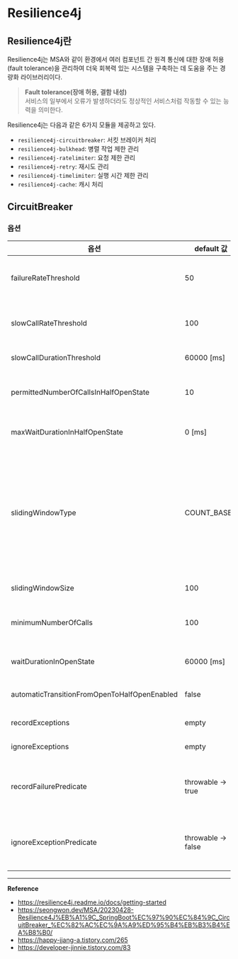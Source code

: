 # Resilience4j

## Resilience4j란
Resilience4j는 MSA와 같이 환경에서 여러 컴포넌트 간 원격 통신에 대한 장애 허용(fault tolerance)을 관리하여 더욱 회복력 있는 시스템을 구축하는 데 도움을 주는 경량화 라이브러리이다.

> **Fault tolerance(장애 허용, 결함 내성)**<br>
> 서비스의 일부에서 오류가 발생하더라도 정상적인 서비스처럼 작동할 수 있는 능력을 의미한다.

Resilience4j는 다음과 같은 6가지 모듈을 제공하고 있다.
- `resilience4j-circuitbreaker`: 서킷 브레이커 처리
- `resilience4j-bulkhead`: 병렬 작업 제한 관리
- `resilience4j-ratelimiter`: 요청 제한 관리
- `resilience4j-retry`: 재시도 관리
- `resilience4j-timelimiter`: 실행 시간 제한 관리
- `resilience4j-cache`: 캐시 처리

## CircuitBreaker
### 옵션

| 옵션                                         | default 값          | 설명                                                                                                                             |
|----------------------------------------------|--------------------|--------------------------------------------------------------------------------------------------------------------------------|
| failureRateThreshold                         | 50                 | 서킷 브레이커가 Open 상태로 전환되는 실패율 임계값                                                                                                 |
| slowCallRateThreshold                        | 100                | 서킷 브레이커가 Open 상태로 전환되는 느린호출 비율 임계값                                                                                             |
| slowCallDurationThreshold                    | 60000 [ms]         | 느린 호출의 기준 시간                                                                                                                   |
| permittedNumberOfCallsInHalfOpenState        | 10                 | 서킷 브레이커가 Half-open 상태에서 허용하는 최대 호출 수                                                                                           |
| maxWaitDurationInHalfOpenState               | 0 [ms]             | Half-open 상태에서 대기하는 최대 시간                                                                                                      |
| slidingWindowType                            | COUNT_BASED        | 서킷 브레이커가 동작할 때 사용할 슬라이딩 윈도우 타입<br>**COUNT_BASED**: 마지막 N번의 호출 결과를 기반으로 상태를 결정<br>**TIME_BASED**: 마지막 N초 동안의 호출 결과를 기반으로 상태를 결정 |
| slidingWindowSize                            | 100                | 슬라이딩 윈도우 크기                                                                                                                    |
| minimumNumberOfCalls                         | 100                | 서킷 브레이커가 동작하기 위해 필요한 최소한의 호출 수                                                                                                 |
| waitDurationInOpenState                      | 60000 [ms]         | Open -> Half-open 변경 대기 시간                                                                                                     |
| automaticTransitionFromOpenToHalfOpenEnabled | false              | Open -> Half-open 자동 변경 여부                                                                                                     |
| recordExceptions                             | empty              | 실패로 측정하는 예외 리스트                                                                                                                |
| ignoreExceptions                             | empty              | 실패로 처리하지 않을예외 리스트                                                                                                              |
| recordFailurePredicate                       | throwable -> true  | 특정 예외가 실패로 측정되도록 하는 커스텀예외 (기본값으로 모든 예외는 실패로 기록)                                                                                |
| ignoreExceptionPredicate                     | throwable -> false | 특정 예외가 측정되지 않도록 하는 커스텀예외 (기본값으로 모든 예외는 무시되지 않음)                                                                                |

---
**Reference**<br>
- https://resilience4j.readme.io/docs/getting-started
- https://seongwon.dev/MSA/20230428-Resilience4J%EB%A1%9C_SpringBoot%EC%97%90%EC%84%9C_CircuitBreaker_%EC%82%AC%EC%9A%A9%ED%95%B4%EB%B3%B4%EA%B8%B0/
- https://happy-jjang-a.tistory.com/265
- https://developer-jinnie.tistory.com/83
